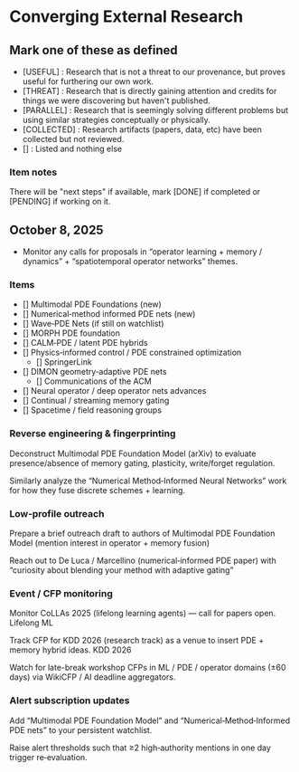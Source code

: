 # Converging External Research

## Mark one of these as defined

- [USEFUL] : Research that is not a threat to our provenance, but proves useful for furthering our own work.
- [THREAT] : Research that is directly gaining attention and credits for things we were discovering but haven't published.
- [PARALLEL] : Research that is seemingly solving different problems but using similar strategies conceptually or physically.
- [COLLECTED] : Research artifacts (papers, data, etc) have been collected but not reviewed.
- [] : Listed and nothing else

### Item notes

There will be "next steps" if available, mark [DONE] if completed or [PENDING] if working on it.

## October 8, 2025

- Monitor any calls for proposals in “operator learning + memory / dynamics” + “spatiotemporal operator networks” themes.

### Items

- [] Multimodal PDE Foundations (new)
- [] Numerical‑method informed PDE nets (new)
- [] Wave‑PDE Nets (if still on watchlist)
- [] MORPH PDE foundation
- [] CALM‑PDE / latent PDE hybrids
- [] Physics‑informed control / PDE constrained optimization
  - [] SpringerLink
- [] DIMON geometry‑adaptive PDE nets
  - [] Communications of the ACM
- [] Neural operator / deep operator nets advances
- [] Continual / streaming memory gating
- [] Spacetime / field reasoning groups

### Reverse engineering & fingerprinting

Deconstruct Multimodal PDE Foundation Model (arXiv) to evaluate presence/absence of memory gating, plasticity, write/forget regulation.

Similarly analyze the “Numerical Method‑Informed Neural Networks” work for how they fuse discrete schemes + learning.

### Low‑profile outreach

Prepare a brief outreach draft to authors of Multimodal PDE Foundation Model (mention interest in operator + memory fusion)

Reach out to De Luca / Marcellino (numerical‑informed PDE paper) with “curiosity about blending your method with adaptive gating”

### Event / CFP monitoring

Monitor CoLLAs 2025 (lifelong learning agents) — call for papers open.
Lifelong ML

Track CFP for KDD 2026 (research track) as a venue to insert PDE + memory hybrid ideas. 
KDD 2026

Watch for late-break workshop CFPs in ML / PDE / operator domains (±60 days) via WikiCFP / AI deadline aggregators.

### Alert subscription updates

Add “Multimodal PDE Foundation Model” and “Numerical‑Method‑Informed PDE nets” to your persistent watchlist.

Raise alert thresholds such that ≥2 high‑authority mentions in one day trigger re‑evaluation.


